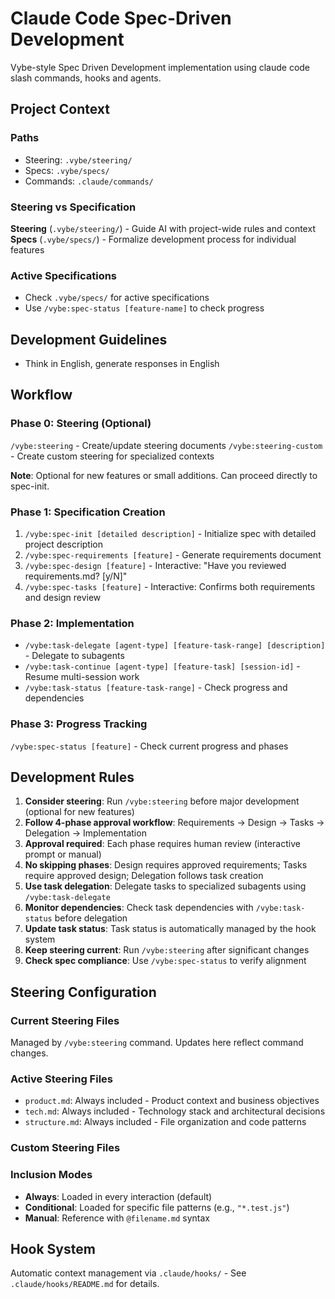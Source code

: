# Claude Code Spec-Driven Development

Vybe-style Spec Driven Development implementation using claude code slash commands, hooks and agents.

## Project Context

### Paths
- Steering: `.vybe/steering/`
- Specs: `.vybe/specs/`
- Commands: `.claude/commands/`

### Steering vs Specification

**Steering** (`.vybe/steering/`) - Guide AI with project-wide rules and context  
**Specs** (`.vybe/specs/`) - Formalize development process for individual features

### Active Specifications
- Check `.vybe/specs/` for active specifications
- Use `/vybe:spec-status [feature-name]` to check progress

## Development Guidelines
- Think in English, generate responses in English

## Workflow

### Phase 0: Steering (Optional)
`/vybe:steering` - Create/update steering documents
`/vybe:steering-custom` - Create custom steering for specialized contexts

**Note**: Optional for new features or small additions. Can proceed directly to spec-init.

### Phase 1: Specification Creation
1. `/vybe:spec-init [detailed description]` - Initialize spec with detailed project description
2. `/vybe:spec-requirements [feature]` - Generate requirements document
3. `/vybe:spec-design [feature]` - Interactive: "Have you reviewed requirements.md? [y/N]"
4. `/vybe:spec-tasks [feature]` - Interactive: Confirms both requirements and design review

### Phase 2: Implementation
- `/vybe:task-delegate [agent-type] [feature-task-range] [description]` - Delegate to subagents
- `/vybe:task-continue [agent-type] [feature-task] [session-id]` - Resume multi-session work
- `/vybe:task-status [feature-task-range]` - Check progress and dependencies

### Phase 3: Progress Tracking
`/vybe:spec-status [feature]` - Check current progress and phases

## Development Rules
1. **Consider steering**: Run `/vybe:steering` before major development (optional for new features)
2. **Follow 4-phase approval workflow**: Requirements → Design → Tasks → Delegation → Implementation
3. **Approval required**: Each phase requires human review (interactive prompt or manual)
4. **No skipping phases**: Design requires approved requirements; Tasks require approved design; Delegation follows task creation
5. **Use task delegation**: Delegate tasks to specialized subagents using `/vybe:task-delegate`
6. **Monitor dependencies**: Check task dependencies with `/vybe:task-status` before delegation
7. **Update task status**: Task status is automatically managed by the hook system
8. **Keep steering current**: Run `/vybe:steering` after significant changes
9. **Check spec compliance**: Use `/vybe:spec-status` to verify alignment

## Steering Configuration

### Current Steering Files
Managed by `/vybe:steering` command. Updates here reflect command changes.

### Active Steering Files
- `product.md`: Always included - Product context and business objectives
- `tech.md`: Always included - Technology stack and architectural decisions
- `structure.md`: Always included - File organization and code patterns

### Custom Steering Files
<!-- Added by /kiro:steering-custom command -->
<!-- Format: 
- `filename.md`: Mode - Pattern(s) - Description
  Mode: Always|Conditional|Manual
  Pattern: File patterns for Conditional mode
-->

### Inclusion Modes
- **Always**: Loaded in every interaction (default)
- **Conditional**: Loaded for specific file patterns (e.g., `"*.test.js"`)
- **Manual**: Reference with `@filename.md` syntax

## Hook System
Automatic context management via `.claude/hooks/` - See `.claude/hooks/README.md` for details.